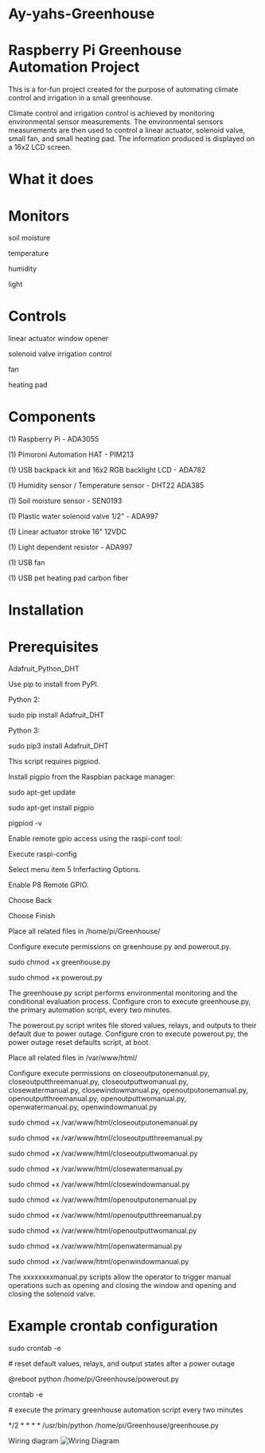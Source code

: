 # Ay-yahs-Greenhouse
# Raspberry Pi Greenhouse Automation Project

This is a for-fun project created for the purpose of automating climate control and irrigation in a small greenhouse.

Climate control and irrigation control is achieved by monitoring environmental sensor measurements. The environmental sensors measurements are then used to control a linear actuator, solenoid valve, small fan, and small heating pad. The information produced is displayed on a 16x2 LCD screen.

# What it does

# Monitors

soil moisture

temperature

humidity

light

# Controls

linear actuator window opener

solenoid valve irrigation control

fan

heating pad

# Components

(1) Raspberry Pi - ADA3055

(1) Pimoroni Automation HAT - PIM213

(1) USB backpack kit and 16x2 RGB backlight LCD - ADA782

(1) Humidity sensor / Temperature sensor - DHT22 ADA385

(1) Soil moisture sensor - SEN0193

(1) Plastic water solenoid valve 1/2" - ADA997

(1) Linear actuator stroke 16" 12VDC

(1) Light dependent resistor - ADA997

(1) USB fan


(1) USB pet heating pad carbon fiber

# Installation

# Prerequisites

Adafruit_Python_DHT

Use pip to install from PyPI.

Python 2:

sudo pip install Adafruit_DHT

Python 3:

sudo pip3 install Adafruit_DHT

This script requires pigpiod.

Install pigpio from the Raspbian package manager:

sudo apt-get update

sudo apt-get install pigpio

pigpiod -v

Enable remote gpio access using the raspi-conf tool:

Execute raspi-config

Select menu item 5 Inferfacting Options.

Enable P8 Remote GPIO.

Choose Back

Choose Finish

Place all related files in /home/pi/Greenhouse/

Configure execute permissions on greenhouse.py and powerout.py.

sudo chmod +x greenhouse.py 

sudo chmod +x powerout.py 

The greenhouse.py script performs environmental monitoring and the conditional evaluation process. Configure cron to execute greenhouse.py, the primary automation script, every two minutes.

The powerout.py script writes file stored values, relays, and outputs to their default due to power outage. Configure cron to execute powerout.py, the power outage reset defaults script, at boot.

Place all related files in /var/www/html/

Configure execute permissions on closeoutputonemanual.py, closeoutputthreemanual.py, closeoutputtwomanual.py, closewatermanual.py, closewindowmanual.py, openoutputonemanual.py, openoutputthreemanual.py, openoutputtwomanual.py, openwatermanual.py, openwindowmanual.py

sudo chmod +x /var/www/html/closeoutputonemanual.py

sudo chmod +x /var/www/html/closeoutputthreemanual.py

sudo chmod +x /var/www/html/closeoutputtwomanual.py

sudo chmod +x /var/www/html/closewatermanual.py

sudo chmod +x /var/www/html/closewindowmanual.py

sudo chmod +x /var/www/html/openoutputonemanual.py

sudo chmod +x /var/www/html/openoutputthreemanual.py

sudo chmod +x /var/www/html/openoutputtwomanual.py

sudo chmod +x /var/www/html/openwatermanual.py

sudo chmod +x /var/www/html/openwindowmanual.py

The xxxxxxxxmanual.py scripts allow the operator to trigger manual operations such as opening and closing the window and opening and closing the solenoid valve.

# Example crontab configuration

sudo crontab -e

\# reset default values, relays, and output states after a power outage

@reboot python /home/pi/Greenhouse/powerout.py

crontab -e

\# execute the primary greenhouse automation script every two minutes

*/2 * * * * /usr/bin/python /home/pi/Greenhouse/greenhouse.py

Wiring diagram 
![Wiring Diagram](https://raw.githubusercontent.com/thegroundhogwhisperer/Ay-yahs-Greenhouse/master/Greenhouse%20Automation%20HAT%20Wiring%20Diagram%20V2%20(Smokey).png)


